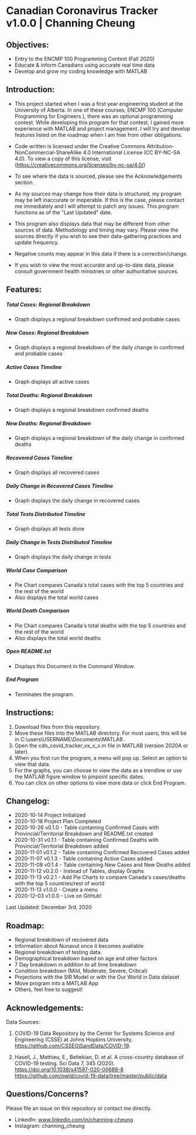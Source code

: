# Canadian Coronavirus Tracker v1.0.0 | Channing Cheung

## Objectives:
- Entry to the ENCMP 100 Programming Contest (Fall 2020)
- Educate & inform Canadians using accurate real time data
- Develop and grow my coding knowledge with MATLAB

## Introduction:
- This project started when I was a first year engineering student at the University of Alberta. In one of these courses, ENCMP 100 (Computer Programming for Engineers
), there was an optional programming contest. While developing this program for that contest, I gained more experience with MATLAB and project management. I will try and develop features listed on the roadmap when I am free from other obligations.
- Code written is licensed under the Creative Commons Attribution-NonCommercial-ShareAlike 4.0 International License (CC BY-NC-SA 4.0). To view a copy of this license, visit (https://creativecommons.org/licenses/by-nc-sa/4.0/)

- To see where the data is sourced, please see the Acknowledgements section. 
- As my sources may change how their data is structured, my program may be left inaccurate or inoperable. If this is the case, please contact me immediately and I will attempt to patch any issues. This program functions as of the "Last Updated" date.
- This program also displays data that may be different from other sources of data. Methodology and timing may vary. Please view the sources directly if you wish to see their data-gathering practices and update frequency.
- Negative counts may appear in this data if there is a correction/change.
- If you wish to view the most accurate and up-to-date data, please consult government health ministries or other authoritative sources.

## Features:    

##### Total Cases: Regional Breakdown
- Graph displays a regional breakdown confirmed and probable cases
##### New Cases: Regional Breakdown
- Graph displays a regional breakdown of the daily change in confirmed and probable cases 
##### Active Cases Timeline
- Graph displays all active cases 
##### Total Deaths: Regional Breakdown
- Graph displays a regional breakdown confirmed deaths 
##### New Deaths: Regional Breakdown
- Graph displays a regional breakdown of the daily change in confirmed deaths
##### Recovered Cases Timeline
- Graph displays all recovered cases
##### Daily Change in Recovered Cases Timeline
- Graph displays the daily change in recovered cases
##### Total Tests Distributed Timeline
- Graph displays all tests done
##### Daily Change in Tests Distributed Timeline
- Graph displays the daily change in tests
##### World Case Comparison
- Pie Chart compares Canada's total cases with the top 5 countries and the rest of the world
- Also displays the total world cases
##### World Death Comparison
- Pie Chart compares Canada's total deaths with the top 5 countries and the rest of the world
- Also displays the total world deaths
##### Open README.txt
- Displays this Document in the Command Window.
##### End Program 
- Terminates the program.
    

## Instructions:
1) Download files from this repository.
2) Move these files into the MATLAB directory. For most users, this will be in C:\users\USERNAME\Documents\MATLAB . 
3) Open the cdn_covid_tracker_vx_x_x.m file in MATLAB (version 2020A or later).
4) When you first run the program, a menu will pop up. Select an option to view that data.
5) For the graphs, you can choose to view the data as a trendline or use the MATLAB figure window to pinpoint specific dates.
6) You can click on other options to view more data or click End Program.

## Changelog:
- 2020-10-14 Project Initialized
- 2020-10-18 Project Plan Completed
- 2020-10-26 v0.1.0 - Table containing Confirmed Cases with Provincial/Territorial Breakdown and README.txt created
- 2020-10-31 v0.1.1 - Table containing Confirmed Deaths with Provincial/Territorial Breakdown added
- 2020-11-01 v0.1.2 - Table containing Confirmed Recovered Cases added
- 2020-11-07 v0.1.3 - Table containing Active Cases added
- 2020-11-08 v0.1.4 - Table containing New Cases and New Deaths added
- 2020-11-12 v0.2.0 - Instead of Tables, display Graphs
- 2020-11-13 v0.2.1 - Add Pie Charts to compare Canada's cases/deaths with the top 5 countries/rest of world
- 2020-11-13 v1.0.0 - Create a menu 
- 2020-12-03 v1.0.0 - Live on GitHub!

Last Updated: December 3rd, 2020

## Roadmap:
- Regional breakdown of recovered data
- Information about Nunavut once it becomes avaliable
- Regional breakdown of testing data.
- Demographical breakdown based on age and other factors
- 7 Day breakdown in addition to all time breakdown
- Condition breakdown (Mild, Moderate, Severe, Critical)
- Projections with the SIR Model or with the Our World in Data dataset
- Move program into a MATLAB App
- Others, feel free to suggest!

## Acknowledgements:
Data Sources:
1) COVID-19 Data Repository by the Center for Systems
Science and Engineering (CSSE) at Johns Hopkins University. 
https://github.com/CSSEGISandData/COVID-19.

2) Hasell, J., Mathieu, E., Beltekian, D. et al. A cross-country database of COVID-19 testing. Sci Data 7, 345 (2020). https://doi.org/10.1038/s41597-020-00688-8
https://github.com/owid/covid-19-data/tree/master/public/data

## Questions/Concerns?
Please file an issue on this repository or contact me directly. 

- LinkedIn: www.linkedin.com/in/channing-cheung
- Instagram: channing_cheung
